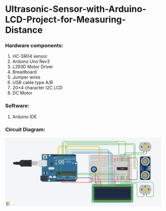 # Ultrasonic-Sensor-with-Arduino-LCD-Project-for-Measuring-Distance

### Hardware components:
  1. HC-SR04 sensor
  2. Arduino Uno Rev3
  3. L293D Motor Driver
  4. Breadboard
  5. Jumper wires
  6. USB cable type A/B
  7. 20×4 character I2C LCD 
  8. DC Motor

### Software:
  1. Arduino IDE
### Circuit Diagram:
[![Circuit Diagram](Project.png "Shiprock, New Mexico by Beau Rogers")](https://github.com/sabboshachi/Ultrasonic-Sensor-with-Arduino-LCD-Project-for-Measuring-Distance/blob/master/Project.png)
